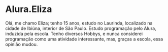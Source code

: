 # Alura.Eliza
Olá, me chamo Eliza; tenho 15 anos, estudo no Laurinda, localizado na cidade de Ibiúna, interior de São Paulo. Estudo programação pelo Alura, induzida pela escola. Tenho diversos Hobbys, e nunca considerei programação como uma atividade interessante, mas, graças a escola, essa opinião mudou.
